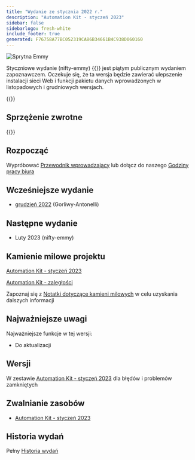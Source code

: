 ```yaml
---
title: "Wydanie ze stycznia 2022 r."
description: "Automation Kit - styczeń 2023"
sidebar: false
sidebarlogo: fresh-white
include_footer: true
generated: F76758A77BC052319CA86B34661B4C938D060160
---
```


<div class="optional">

![Sprytna Emmy](/images/nifty-emmy.png)

Styczniowe wydanie (nifty-emmy) {{<product-name>}} jest piątym publicznym wydaniem zapoznawczem. Oczekuje się, że ta wersja będzie zawierać ulepszenie instalacji sieci Web i funkcji pakietu danych wprowadzonych w listopadowych i grudniowych wersjach.

</div>

<div class="optional">

{{<presentationStyles>}}

## Sprzężenie zwrotne

{{<questions name="/content/pl/releases/january-2023.json" completed="Dziękujemy za przekazanie opinii" showNavigationButtons="false" locale="pl">}}

</div>

<div class="optional">

## Rozpocząć

Wypróbować [Przewodnik wprowadzający](/pl/get-started) lub dołącz do naszego [Godziny pracy biura](/pl/office-hours)

## Wcześniejsze wydanie

- [grudzień 2022](/pl/releases/december-2022) (Gorliwy-Antonelli)

## Następne wydanie

- Luty 2023 (nifty-emmy)

## Kamienie milowe projektu

[Automation Kit - styczeń 2023](https://github.com/orgs/microsoft/projects/486/views/9)

[Automation Kit - zaległości](https://github.com/orgs/microsoft/projects/486/views/1)

Zapoznaj się z [Notatki dotyczące kamieni milowych](/pl/releases/milestones) w celu uzyskania dalszych informacji

## Najważniejsze uwagi

Najważniejsze funkcje w tej wersji:

- Do aktualizacji

## Wersji

W zestawie [Automation Kit - styczeń 2023](https://github.com/microsoft/powercat-automation-kit/releases/tag/AutomationKit-January2023) dla błędów i problemów zamkniętych

## Zwalnianie zasobów

- [Automation Kit - styczeń 2023](https://github.com/microsoft/powercat-automation-kit/releases/tag/AutomationKit-January2023)

## Historia wydań

Pełny [Historia wydań](/pl/releases)

</div>
